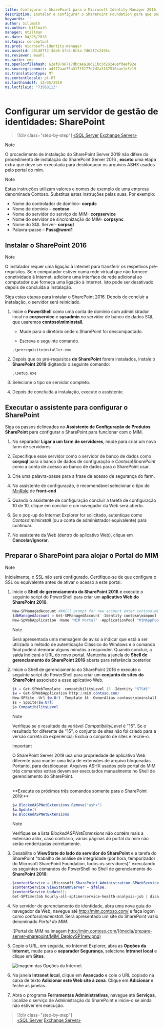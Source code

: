 ```yaml
---
title: Configurar o SharePoint para o Microsoft Identity Manager 2016 | Documentos da Microsoft
description: Instalar e configurar o SharePoint Foundation para que possa alojar a página do Portal do MIM.
keywords: ''
author: billmath
ms.author: billmath
manager: mtillman
ms.date: 04/26/2018
ms.topic: conceptual
ms.prod: microsoft-identity-manager
ms.assetid: c01487f2-3de6-4fc4-8c3a-7d62f7c2496c
ms.reviewer: mwahl
ms.suite: ems
ms.openlocfilehash: 62ef8796717dbcaea18d21bc3d28248efdeef92e
ms.sourcegitcommit: a4f77aae75a317f5277d7d2a3187516cae1e3e19
ms.translationtype: MT
ms.contentlocale: pt-PT
ms.lasthandoff: 12/05/2019
ms.locfileid: "73568113"
---
```

# <a name="set-up-an-identity-management-server-sharepoint"></a>Configurar um servidor de gestão de identidades: SharePoint

> [!div class="step-by-step"]
> [«SQL Server](prepare-server-sql2016.md)
> [Exchange Server»](prepare-server-exchange.md)
> 

> [!NOTE]
> O procedimento de instalação do SharePoint Server 2019 não difere do procedimento de instalação do SharePoint Server 2016 **, exceto** uma etapa extra que deve ser executada para desbloquear os arquivos ASHX usados pelo portal do mim.

> [!NOTE]
> Estas instruções utilizam valores e nomes de exemplo de uma empresa denominada Contoso. Substitua estas instruções pelas suas. Por exemplo:
> - Nome do controlador de domínio- **corpdc**
> - Nome de domínio – **contoso**
> - Nome do servidor do serviço do MIM- **corpservice**
> - Nome do servidor de sincronização do MIM- **corpsync**
> - Nome do SQL Server- **corpsql**
> - Palavra-passe – <strong>Pass@word1</strong>


## <a name="install-sharepoint-2016"></a>Instalar o **SharePoint 2016**

> [!NOTE]
> O instalador requer uma ligação à Internet para transferir os respetivos pré-requisitos. Se o computador estiver numa rede virtual que não fornece conetividade à Internet, adicione uma interface de rede adicional ao computador que forneça uma ligação à Internet. Isto pode ser desativado depois de concluída a instalação.

Siga estas etapas para instalar o SharePoint 2016. Depois de concluir a instalação, o servidor será reiniciado.

1.  Inicie o **PowerShell** como uma conta de domínio com administrador local no **corpservice** e **sysadmin** no servidor de banco de dados SQL que usaremos **contoso\miminstall**.

    -   Mude para o diretório onde o SharePoint foi descompactado.

    -   Escreva o seguinte comando.
    ```
    .\prerequisiteinstaller.exe
    ```

2.  Depois que os pré-requisitos **do SharePoint** forem instalados, instale o **SharePoint 2016** digitando o seguinte comando:

    ```
    .\setup.exe
    ```

3.  Selecione o tipo de servidor completo.

4.  Depois de concluída a instalação, execute o assistente.

## <a name="run-the-wizard-to-configure-sharepoint"></a>Executar o assistente para configurar o SharePoint

Siga os passos delineados no **Assistente de Configuração de Produtos SharePoint** para configurar o SharePoint para funcionar com o MIM.

1. No separador **Ligar a um farm de servidores**, mude para criar um novo farm de servidores.

2. Especifique esse servidor como o servidor de banco de dados como **corpsql** para o banco de dados de configuração e *Contoso\SharePoint* como a conta de acesso ao banco de dados para o SharePoint usar.
3. Crie uma palavra-passe para a frase de acesso de segurança do farm.

4. No assistente de configuração, é recomendável selecionar o tipo de [MinRole](/sharepoint/install/overview-of-minrole-server-roles-in-sharepoint-server) de **front-end**

5. Quando o assistente de configuração concluir a tarefa de configuração 10 de 10, clique em concluir e um navegador da Web será aberto.

6. Se o pop-up do Internet Explorer for solicitado, autentique como *Contoso\miminstall* (ou a conta de administrador equivalente) para continuar.

7. No assistente da Web (dentro do aplicativo Web), clique em **Cancelar/ignorar**.


## <a name="prepare-sharepoint-to-host-the-mim-portal"></a>Preparar o SharePoint para alojar o Portal do MIM

> [!NOTE]
> Inicialmente, o SSL não será configurado. Certifique-se de que configura o SSL ou equivalente antes de ativar o acesso a este portal.

1. Inicie o **Shell de gerenciamento do SharePoint 2016** e execute o seguinte script do PowerShell para criar um **aplicativo Web do SharePoint 2016**.

    ```PowerShell
    New-SPManagedAccount ##Will prompt for new account enter contoso\mimpool 
    $dbManagedAccount = Get-SPManagedAccount -Identity contoso\mimpool
    New-SpWebApplication -Name "MIM Portal" -ApplicationPool "MIMAppPool" -ApplicationPoolAccount $dbManagedAccount -AuthenticationMethod "Kerberos" -Port 80 -URL http://mim.contoso.com
    ```

    > [!NOTE]
    > Será apresentada uma mensagem de aviso a indicar que está a ser utilizado o método de autenticação Clássico do Windows e o comando final poderá demorar alguns minutos a responder. Quando concluir, a saída indicará o URL do novo portal. Mantenha a janela do **Shell de gerenciamento do SharePoint 2016** aberta para referência posterior.

2. Inicie o Shell de gerenciamento do SharePoint 2016 e execute o seguinte script do PowerShell para criar um **conjunto de sites do SharePoint** associado a esse aplicativo Web.
    ```PowerShell
    $t = Get-SPWebTemplate -compatibilityLevel 15 -Identity "STS#1"
    $w = Get-SPWebApplication http://mim.contoso.com/
    New-SPSite -Url $w.Url -Template $t -OwnerAlias contoso\miminstall -CompatibilityLevel 15 -Name "MIM Portal"
    $s = SpSite($w.Url)
    $s.CompatibilityLevel
    ```
    > [!NOTE]
    > Verifique se o resultado da variável *CompatibilityLevel* é "15". Se o resultado for diferente de "15", o conjunto de sites não foi criado para a versão correta da experiência; Exclua o conjunto de sites e recrie-o.

    > [!IMPORTANT]
    > O SharePoint Server 2019 usa uma propriedade de aplicativo Web diferente para manter uma lista de extensões de arquivo bloqueadas. Portanto, para desbloquear. Arquivos ASHX usados pelo portal do MIM três comandos extras devem ser executados manualmente no Shell de gerenciamento do SharePoint.
    <br/>
    **Execute os próximos três comandos somente para o SharePoint 2019:**

    ```PowerShell
    $w.BlockedASPNetExtensions.Remove("ashx")
    $w.Update()
    $w.BlockedASPNetExtensions
    ```
   > [!NOTE]
   > Verifique se a lista *BlockedASPNetExtensions* não contém mais a extensão ashx, caso contrário, várias páginas do portal do mim não serão renderizadas corretamente.


3. Desabilite o **ViewState do lado do servidor do SharePoint** e a tarefa do SharePoint "trabalho de análise de integridade (por hora, temporizador do Microsoft SharePoint Foundation, todos os servidores)" executando os seguintes comandos do PowerShell no Shell de gerenciamento do **SharePoint 2016**:

   ```PowerShell
   $contentService = [Microsoft.SharePoint.Administration.SPWebService]::ContentService;
   $contentService.ViewStateOnServer = $false;
   $contentService.Update();
   Get-SPTimerJob hourly-all-sptimerservice-health-analysis-job | disable-SPTimerJob
   ```

4. No servidor de gerenciamento de identidade, abra uma nova guia do navegador da Web, navegue até http://mim.contoso.com/ e faça logon como *contoso\miminstall*.  Será apresentado um site do SharePoint vazio denominado *Portal do MIM*.

    ![Portal do MIM na imagem http://mim.contoso.com/](media/prepare-server-sharepoint/MIM_DeploySP1new.png)

5. Copie o URL, em seguida, no Internet Explorer, abra as **Opções da Internet**, mude para o **separador Segurança**, selecione **Intranet local** e clique em **Sites**.

    ![Imagem das Opções da Internet](media/MIM-DeploySP2.png)

6. Na janela **Intranet local**, clique em **Avançado** e cole o URL copiado na caixa de texto **Adicionar este Web site à zona**. Clique em **Adicionar** e feche as janelas.

7. Abra o programa **Ferramentas Administrativas**, navegue até **Serviços**, localize o serviço de Administração do SharePoint e inicie-o se ainda não estiver em execução.

> [!div class="step-by-step"]  
> [«SQL Server](prepare-server-sql2016.md)
> [Exchange Server»](prepare-server-exchange.md)
